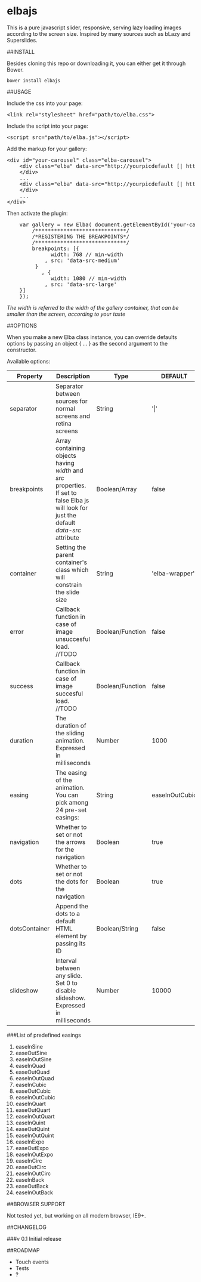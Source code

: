 elbajs
======

This is a pure javascript slider, responsive, serving lazy loading images according to the screen size.
Inspired by many sources such as bLazy and Superslides.

##INSTALL

Besides cloning this repo or downloading it, you can either get it through Bower.

```
bower install elbajs

```

##USAGE

Include the css into your page:
<pre lang="html">
&lt;link rel="stylesheet" href="path/to/elba.css"&gt;
</pre>

Include the script into your page:
<pre lang="html">
&lt;script src="path/to/elba.js"&gt;&lt;/script&gt;
</pre>

Add the markup for your gallery:
<pre lang="html">
&lt;div id="your-carousel" class="elba-carousel"&gt;
    &lt;div class="elba" data-src="http://yourpicdefault [| http://yourpicdefault@2x]" [data-src-medium="http://yourpicmedium | http://yourpicmedium@2x"] [data-src-large="http://yourpiclarge | http://yourpiclarge@2x"]&gt;
    &lt;/div&gt;
    ...
    &lt;div class="elba" data-src="http://yourpicdefault [| http://yourpicdefault@2x]" [data-src-medium="http://yourpicmedium | http://yourpicmedium@2x"] [data-src-large="http://yourpiclarge | http://yourpiclarge@2x"]&gt;
    &lt;/div&gt;
    ...
&lt;/div&gt;	    	
</pre> 

Then activate the plugin: 
<pre lang="javascript">
	var gallery = new Elba( document.getElementById('your-carousel'), {
		/*****************************/
		/*REGISTERING THE BREAKPOINTS*/
		/*****************************/
        breakpoints: [{
	          width: 768 // min-width
			, src: 'data-src-medium'
	     }
           , {
	          width: 1080 // min-width
	        , src: 'data-src-large'
	}]
    });
</pre>

*The width is referred to the width of the gallery container, that can be smaller than the screen, according to your taste*  

##OPTIONS

When you make a new Elba class instance, you can override defaults options by passing an object { ... } as the second argument to the constructor.

Available options:

| Property         | Description                                                      | Type        | DEFAULT |
| ---------------- |----------------------------------------------------------------  | ----------- | ------- |
| separator        | Separator between sources for normal screens and retina screens  | String      |  '\|'    |
| breakpoints      | Array containing objects having *width* and *src* properties. If set to false Elba js will look for just the default *data-src* attribute     | Boolean/Array  | false |
| container        | Setting the parent container's class which will constrain the slide size |  String  |	'elba-wrapper' |	
| error            | Callback function in case of image unsuccesful load. //TODO | Boolean/Function | false        |
| success          | Callback function in case of image succesful load. //TODO | Boolean/Function | false        |
| duration         | The duration of the sliding animation. Expressed in milliseconds  | Number |	1000	|
| easing           | The easing of the animation. You can pick among 24 pre-set easings:| String | easeInOutCubic |
| navigation       | Whether to set or not the arrows for the navigation      |  Boolean |	true	  |
| dots             | Whether to set or not the dots for the navigation      |  Boolean |	true	  |
| dotsContainer    | Append the dots to a default HTML element by passing its ID      | Boolean/String |		false  |
| slideshow        | Interval between any slide. Set 0 to disable slideshow. Expressed in milliseconds      |  Number | 10000		  |		


###List of predefined easings
1. easeInSine
2. easeOutSine
3. easeInOutSine
4. easeInQuad
5. easeOutQuad
6. easeInOutQuad
7. easeInCubic
8. easeOutCubic
9. easeInOutCubic
10. easeInQuart
11. easeOutQuart
12. easeInOutQuart
13. easeInQuint
14. easeOutQuint
15. easeInOutQuint
16. easeInExpo
17. easeOutExpo
18. easeInOutExpo
19. easeInCirc
20. easeOutCirc
21. easeInOutCirc
22. easeInBack
23. easeOutBack
24. easeInOutBack

##BROWSER SUPPORT

Not tested yet, but working on all modern browser, IE9+.

##CHANGELOG

###v 0.1
Initial release

##ROADMAP
+ Touch events
+ Tests
+ ?   
